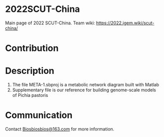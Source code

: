 # 2022SCUT-China
Main page of 2022 SCUT-China. 
Team wiki: https://2022.igem.wiki/scut-china/

# Contribution

# Description
1. The file META-1.sbproj is a metabolic network diagram built with Matlab
2. Supplementary file is our reference for building genome-scale models of Pichia pastoris

# Communication
Contact Biosbiosbios@163.com for more information. 
